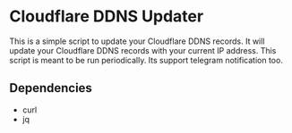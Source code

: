 # Cloudflare DDNS Updater

This is a simple script to update your Cloudflare DDNS records. It will update your Cloudflare DDNS records with your current IP address. This script is meant to be run periodically.
Its support telegram notification too.

## Dependencies

- curl
- jq
